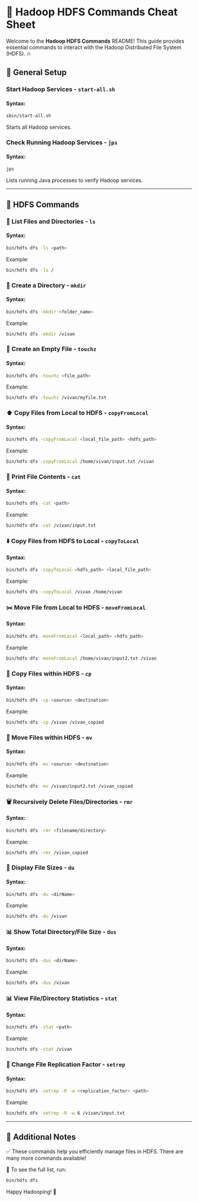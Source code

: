 # 🚀 Hadoop HDFS Commands Cheat Sheet

Welcome to the **Hadoop HDFS Commands** README! This guide provides essential commands to interact with the Hadoop Distributed File System (HDFS). 🔥

## 🔧 General Setup

### Start Hadoop Services - `start-all.sh`
#### Syntax:
```bash
sbin/start-all.sh
```
Starts all Hadoop services.

### Check Running Hadoop Services - `jps`
#### Syntax:
```bash
jps
```
Lists running Java processes to verify Hadoop services.

---

## 📂 HDFS Commands

### 📜 List Files and Directories - `ls`
#### Syntax:
```bash
bin/hdfs dfs -ls <path>
```
Example:
```bash
bin/hdfs dfs -ls /
```

### 📁 Create a Directory - `mkdir`
#### Syntax:
```bash
bin/hdfs dfs -mkdir <folder_name>
```
Example:
```bash
bin/hdfs dfs -mkdir /vivan
```

### 📝 Create an Empty File - `touchz`
#### Syntax:
```bash
bin/hdfs dfs -touchz <file_path>
```
Example:
```bash
bin/hdfs dfs -touchz /vivan/myfile.txt
```

### ⬆️ Copy Files from Local to HDFS - `copyFromLocal`
#### Syntax:
```bash
bin/hdfs dfs -copyFromLocal <local_file_path> <hdfs_path>
```
Example:
```bash
bin/hdfs dfs -copyFromLocal /home/vivan/input.txt /vivan
```

### 📖 Print File Contents - `cat`
#### Syntax:
```bash
bin/hdfs dfs -cat <path>
```
Example:
```bash
bin/hdfs dfs -cat /vivan/input.txt
```

### ⬇️ Copy Files from HDFS to Local - `copyToLocal`
#### Syntax:
```bash
bin/hdfs dfs -copyToLocal <hdfs_path> <local_file_path>
```
Example:
```bash
bin/hdfs dfs -copyToLocal /vivan /home/vivan
```

### ✂️ Move File from Local to HDFS - `moveFromLocal`
#### Syntax:
```bash
bin/hdfs dfs -moveFromLocal <local_path> <hdfs_path>
```
Example:
```bash
bin/hdfs dfs -moveFromLocal /home/vivan/input2.txt /vivan
```

### 📌 Copy Files within HDFS - `cp`
#### Syntax:
```bash
bin/hdfs dfs -cp <source> <destination>
```
Example:
```bash
bin/hdfs dfs -cp /vivan /vivan_copied
```

### 🔀 Move Files within HDFS - `mv`
#### Syntax:
```bash
bin/hdfs dfs -mv <source> <destination>
```
Example:
```bash
bin/hdfs dfs -mv /vivan/input2.txt /vivan_copied
```

### 🗑️ Recursively Delete Files/Directories - `rmr`
#### Syntax:
```bash
bin/hdfs dfs -rmr <filename/directory>
```
Example:
```bash
bin/hdfs dfs -rmr /vivan_copied
```

### 📏 Display File Sizes - `du`
#### Syntax:
```bash
bin/hdfs dfs -du <dirName>
```
Example:
```bash
bin/hdfs dfs -du /vivan
```

### 📊 Show Total Directory/File Size - `dus`
#### Syntax:
```bash
bin/hdfs dfs -dus <dirName>
```
Example:
```bash
bin/hdfs dfs -dus /vivan
```

### 📊 View File/Directory Statistics - `stat`
#### Syntax:
```bash
bin/hdfs dfs -stat <path>
```
Example:
```bash
bin/hdfs dfs -stat /vivan
```

### 🔄 Change File Replication Factor - `setrep`
#### Syntax:
```bash
bin/hdfs dfs -setrep -R -w <replication_factor> <path>
```
Example:
```bash
bin/hdfs dfs -setrep -R -w 6 /vivan/input.txt
```

---

## 🎯 Additional Notes

✅ These commands help you efficiently manage files in HDFS. There are many more commands available!

📖 To see the full list, run:
```bash
bin/hdfs dfs
```

Happy Hadooping! 🎉

